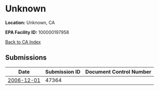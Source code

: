 # Unknown

**Location:** Unknown, CA

**EPA Facility ID:** 100000197958

[Back to CA Index](../../index.md)

## Submissions

| Date | Submission ID | Document Control Number |
|------|--------------|-------------------------|
| [2006-12-01](submissions/47364.md) | 47364 |  |
